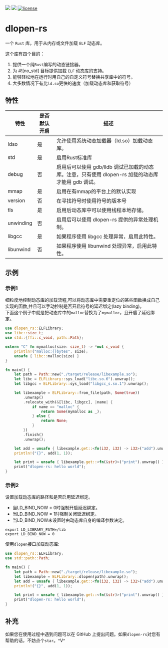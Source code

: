 [![](https://img.shields.io/crates/v/dlopen-rs.svg)](https://crates.io/crates/dlopen-rs)
[![](https://img.shields.io/crates/d/dlopen-rs.svg)](https://crates.io/crates/dlopen-rs)
[![license](https://img.shields.io/crates/l/dlopen-rs.svg)](https://crates.io/crates/dlopen-rs)
# dlopen-rs
一个 `Rust` 库，用于从内存或文件加载 `ELF` 动态库。

这个库有四个目的：
1. 提供一个纯`Rust`编写的动态链接器。
2. 为 #![no_std] 目标提供加载 `ELF` 动态库的支持。
3. 能够轻松地在运行时用自己的自定义符号替换共享库中的符号。
4. 大多数情况下有比`ld.so`更快的速度（加载动态库和获取符号）

## 特性

| 特性      | 是否默认开启 | 描述                                                                                               |
| --------- | ------------ | -------------------------------------------------------------------------------------------------- |
| ldso      | 是           | 允许使用系统动态加载器（ld.so）加载动态库。                                                        |
| std       | 是           | 启用Rust标准库                                                                                     |
| debug     | 否           | 启用后可以使用 gdb/lldb 调试已加载的动态库。注意，只有使用 dlopen-rs 加载的动态库才能用 gdb 调试。 |
| mmap      | 是           | 启用在有mmap的平台上的默认实现                                                                     |  |
| version   | 否           | 在寻找符号时使用符号的版本号                                                                       |
| tls       | 是           | 启用后动态库中可以使用线程本地存储。                                                               |  |
| unwinding | 否           | 启用后可以使用 dlopen-rs 提供的异常处理机制。                                                      |
| libgcc    | 是           | 如果程序使用 libgcc 处理异常，启用此特性。                                                         |
| libunwind | 否           | 如果程序使用 libunwind 处理异常，启用此特性。                                                      |
## 示例

### 示例1
细粒度地控制动态库的加载流程,可以将动态库中需要重定位的某些函数换成自己实现的函数,并且可以手动控制是否开启符号的延迟绑定(lazy binding)。  
下面这个例子中就是把动态库中的`malloc`替换为了`mymalloc`，且开启了延迟绑定。
```rust
use dlopen_rs::ELFLibrary;
use libc::size_t;
use std::{ffi::c_void, path::Path};

extern "C" fn mymalloc(size: size_t) -> *mut c_void {
    println!("malloc:{}bytes", size);
    unsafe { libc::malloc(size) }
}

fn main() {
    let path = Path::new("./target/release/libexample.so");
    let libc = ELFLibrary::sys_load("libc.so.6").unwrap();
    let libgcc = ELFLibrary::sys_load("libgcc_s.so.1").unwrap();

    let libexample = ELFLibrary::from_file(path, Some(true))
        .unwrap()
        .relocate_with(&[libc, libgcc], |name| {
            if name == "malloc" {
                return Some(mymalloc as _);
            } else {
                return None;
            }
        })
        .finish()
        .unwrap();

    let add = unsafe { libexample.get::<fn(i32, i32) -> i32>("add").unwrap() };
    println!("{}", add(1, 1));

    let print = unsafe { libexample.get::<fn(&str)>("print").unwrap() };
    print("dlopen-rs: hello world");
}
```
### 示例2
设置加载动态库的路径和是否启用延迟绑定。
* 当LD_BIND_NOW = 0时强制开启延迟绑定。
* 当LD_BIND_NOW = 1时强制关闭延迟绑定。
* 当LD_BIND_NOW未设置时由动态库自身的编译参数决定。
```shell
export LD_LIBRARY_PATH=/lib
export LD_BIND_NOW = 0
```
使用`dlopen`接口加载动态库:
```rust
use dlopen_rs::ELFLibrary;
use std::path::Path;

fn main() {
    let path = Path::new("./target/release/libexample.so");
    let libexample = ELFLibrary::dlopen(path).unwrap();
    let add = unsafe { libexample.get::<fn(i32, i32) -> i32>("add").unwrap() };
    println!("{}", add(1, 1));

    let print = unsafe { libexample.get::<fn(&str)>("print").unwrap() };
    print("dlopen-rs: hello world");
}
```
## 补充
如果您在使用过程中遇到问题可以在 GitHub 上提出问题。如果`dlopen-rs`对您有帮助的话，不妨点个`star`。^V^
